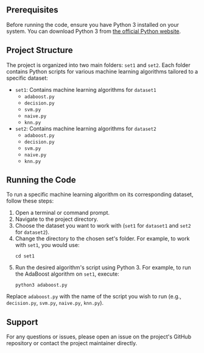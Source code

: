
## Prerequisites
Before running the code, ensure you have Python 3 installed on your system. You can download Python 3 from [the official Python website](https://www.python.org/downloads/).

## Project Structure
The project is organized into two main folders: `set1` and `set2`. Each folder contains Python scripts for various machine learning algorithms tailored to a specific dataset:

- `set1`: Contains machine learning algorithms for `dataset1`
  - `adaboost.py`
  - `decision.py`
  - `svm.py`
  - `naive.py`
  - `knn.py`
- `set2`: Contains machine learning algorithms for `dataset2`
  - `adaboost.py`
  - `decision.py`
  - `svm.py`
  - `naive.py`
  - `knn.py`

## Running the Code
To run a specific machine learning algorithm on its corresponding dataset, follow these steps:

1. Open a terminal or command prompt.
2. Navigate to the project directory.
3. Choose the dataset you want to work with (`set1` for `dataset1` and `set2` for `dataset2`).
4. Change the directory to the chosen set's folder. For example, to work with `set1`, you would use:
   ```
   cd set1
   ```
5. Run the desired algorithm's script using Python 3. For example, to run the AdaBoost algorithm on `set1`, execute:
   ```
   python3 adaboost.py
   ```

Replace `adaboost.py` with the name of the script you wish to run (e.g., `decision.py`, `svm.py`, `naive.py`, `knn.py`).

## Support
For any questions or issues, please open an issue on the project's GitHub repository or contact the project maintainer directly.
